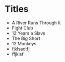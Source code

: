 # Titles

- A River Runs Through It
- Fight Club
- 12 Years a Slave
- The Big Short
- 12 Monkeys
- fjklsad;fj
- ffjklsf
